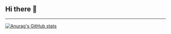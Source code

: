 ## Hi there 👋

<!--
**Jasonyecyec/Jasonyecyec** is a ✨ _special_ ✨ repository because its `README.md` (this file) appears on your GitHub profile.

Here are some ideas to get you started:

- 🔭 I’m currently working on ...
- 🌱 I’m currently learning ...
- 👯 I’m looking to collaborate on ...
- 🤔 I’m looking for help with ...
- 💬 Ask me about ...
- 📫 How to reach me: ...
- 😄 Pronouns: ...
- ⚡ Fun fact: ...
-->
---
[![Anurag's GitHub stats](https://github-readme-stats.vercel.app/api?username=Jasonyecyec&show_icons=true)](https://github.com/Jasonyecyec/github-readme-stats)
          
